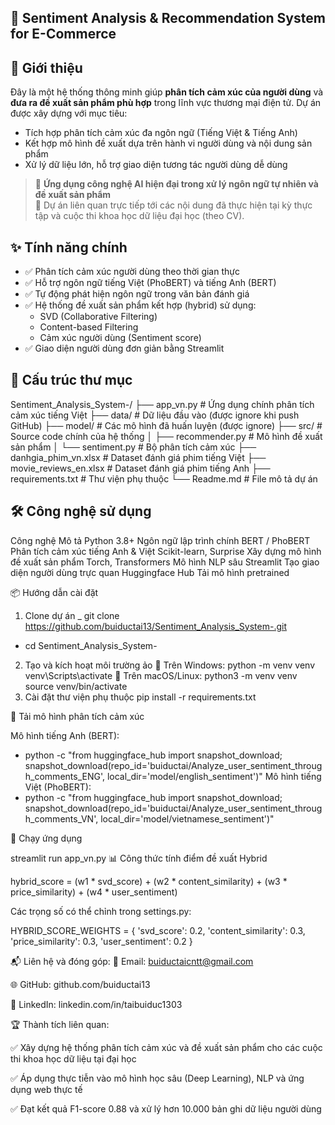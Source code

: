 ## 🧠 Sentiment Analysis & Recommendation System for E-Commerce

## 🚀 Giới thiệu

Đây là một hệ thống thông minh giúp **phân tích cảm xúc của người dùng** và **đưa ra đề xuất sản phẩm phù hợp** trong lĩnh vực thương mại điện tử. Dự án được xây dựng với mục tiêu:

- Tích hợp phân tích cảm xúc đa ngôn ngữ (Tiếng Việt & Tiếng Anh)
- Kết hợp mô hình đề xuất dựa trên hành vi người dùng và nội dung sản phẩm
- Xử lý dữ liệu lớn, hỗ trợ giao diện tương tác người dùng dễ dùng

> 🔎 **Ứng dụng công nghệ AI hiện đại trong xử lý ngôn ngữ tự nhiên và đề xuất sản phẩm**  
> 🧪 Dự án liên quan trực tiếp tới các nội dung đã thực hiện tại kỳ thực tập và cuộc thi khoa học dữ liệu đại học (theo CV).

## ✨ Tính năng chính

- ✅ Phân tích cảm xúc người dùng theo thời gian thực
- ✅ Hỗ trợ ngôn ngữ tiếng Việt (PhoBERT) và tiếng Anh (BERT)
- ✅ Tự động phát hiện ngôn ngữ trong văn bản đánh giá
- ✅ Hệ thống đề xuất sản phẩm kết hợp (hybrid) sử dụng:
  - SVD (Collaborative Filtering)
  - Content-based Filtering
  - Cảm xúc người dùng (Sentiment score)
- ✅ Giao diện người dùng đơn giản bằng Streamlit


## 📁 Cấu trúc thư mục

Sentiment_Analysis_System-/
├── app_vn.py               # Ứng dụng chính phân tích cảm xúc tiếng Việt
├── data/                   # Dữ liệu đầu vào (được ignore khi push GitHub)
├── model/                  # Các mô hình đã huấn luyện (được ignore)
├── src/                    # Source code chính của hệ thống
│   ├── recommender.py      # Mô hình đề xuất sản phẩm
│   └── sentiment.py        # Bộ phân tích cảm xúc
├── danhgia_phim_vn.xlsx    # Dataset đánh giá phim tiếng Việt
├── movie_reviews_en.xlsx   # Dataset đánh giá phim tiếng Anh
├── requirements.txt        # Thư viện phụ thuộc
└── Readme.md               # File mô tả dự án

## 🛠️ Công nghệ sử dụng
Công nghệ	Mô tả
Python 3.8+	Ngôn ngữ lập trình chính
BERT / PhoBERT	Phân tích cảm xúc tiếng Anh & Việt
Scikit-learn, Surprise	Xây dựng mô hình đề xuất sản phẩm
Torch, Transformers	Mô hình NLP sâu
Streamlit	Tạo giao diện người dùng trực quan
Huggingface Hub	Tải mô hình pretrained

📦 Hướng dẫn cài đặt
1. Clone dự án
_ git clone https://github.com/buiductai13/Sentiment_Analysis_System-.git
- cd Sentiment_Analysis_System-

2. Tạo và kích hoạt môi trường ảo
🔹 Trên Windows:
python -m venv venv
venv\Scripts\activate
🔹 Trên macOS/Linux:
python3 -m venv venv
source venv/bin/activate
3. Cài đặt thư viện phụ thuộc
pip install -r requirements.txt

🤖 Tải mô hình phân tích cảm xúc

Mô hình tiếng Anh (BERT):
- python -c "from huggingface_hub import snapshot_download; snapshot_download(repo_id='buiductai/Analyze_user_sentiment_through_comments_ENG', local_dir='model/english_sentiment')"
Mô hình tiếng Việt (PhoBERT):
- python -c "from huggingface_hub import snapshot_download; snapshot_download(repo_id='buiductai/Analyze_user_sentiment_through_comments_VN', local_dir='model/vietnamese_sentiment')"


🚀 Chạy ứng dụng

streamlit run app_vn.py
📊 Công thức tính điểm đề xuất Hybrid

hybrid_score = (w1 * svd_score) + (w2 * content_similarity) + (w3 * price_similarity) + (w4 * user_sentiment)

Các trọng số có thể chỉnh trong settings.py:

HYBRID_SCORE_WEIGHTS = {
    'svd_score': 0.2,
    'content_similarity': 0.3,
    'price_similarity': 0.3,
    'user_sentiment': 0.2
}

📬 Liên hệ và đóng góp:
📧 Email: buiductaicntt@gmail.com

🌐 GitHub: github.com/buiductai13

💼 LinkedIn: linkedin.com/in/taibuiduc1303

🏆 Thành tích liên quan:

✅ Xây dựng hệ thống phân tích cảm xúc và đề xuất sản phẩm cho các cuộc thi khoa học dữ liệu tại đại học

✅ Áp dụng thực tiễn vào mô hình học sâu (Deep Learning), NLP và ứng dụng web thực tế

✅ Đạt kết quả F1-score 0.88 và xử lý hơn 10.000 bản ghi dữ liệu người dùng
